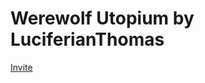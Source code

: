 # Werewolf Utopium by LuciferianThomas

[Invite](https://discordapp.com/api/oauth2/authorize?client_id=657960787993690122&permissions=330752&scope=bot)
